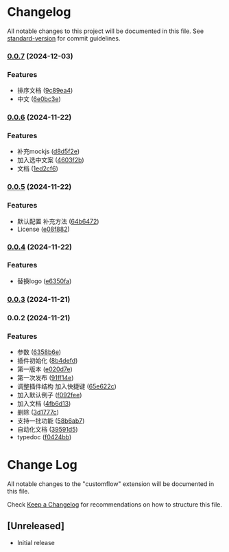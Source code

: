 # Changelog

All notable changes to this project will be documented in this file. See [standard-version](https://github.com/conventional-changelog/standard-version) for commit guidelines.

### [0.0.7](https://github.com/SvenZhao/custom-flow/compare/v0.0.6...v0.0.7) (2024-12-03)


### Features

* 排序文档 ([9c89ea4](https://github.com/SvenZhao/custom-flow/commit/9c89ea4a8b40e2e9ddea11b9226c2c9ab3d57cdc))
* 中文 ([6e0bc3e](https://github.com/SvenZhao/custom-flow/commit/6e0bc3eafe7528b6969bd8bef38e38c3dc028409))

### [0.0.6](https://github.com/SvenZhao/custom-flow/compare/v0.0.5...v0.0.6) (2024-11-22)


### Features

* 补充mockjs ([d8d5f2e](https://github.com/SvenZhao/custom-flow/commit/d8d5f2ea5affca09c8fe8265caed386fa2076a56))
* 加入选中文案 ([4603f2b](https://github.com/SvenZhao/custom-flow/commit/4603f2b34f3e4b046667ed55dbea176240fa6495))
* 文档 ([1ed2cf6](https://github.com/SvenZhao/custom-flow/commit/1ed2cf6a436e923d220b73c0f887af2c03a29a23))

### [0.0.5](https://github.com/SvenZhao/custom-flow/compare/v0.0.4...v0.0.5) (2024-11-22)


### Features

* 默认配置 补充方法 ([64b6472](https://github.com/SvenZhao/custom-flow/commit/64b6472e8b3fc7cab4761984a41f8b1c36e4f1ed))
* License ([e08f882](https://github.com/SvenZhao/custom-flow/commit/e08f882bd1ec7e43d9ec6d3391808aab889dfcff))

### [0.0.4](https://github.com/SvenZhao/custom-flow/compare/v0.0.3...v0.0.4) (2024-11-22)


### Features

* 替换logo ([e6350fa](https://github.com/SvenZhao/custom-flow/commit/e6350fa0ef1790b72c0a1f96321ae16c561129fd))

### [0.0.3](https://github.com/SvenZhao/custom-flow/compare/v0.0.2...v0.0.3) (2024-11-21)

### 0.0.2 (2024-11-21)


### Features

* 参数 ([6358b6e](https://github.com/SvenZhao/custom-flow/commit/6358b6e3c49803066247e66403db1dc413d3a240))
* 插件初始化 ([8b4defd](https://github.com/SvenZhao/custom-flow/commit/8b4defd3da10c587b1a790bde9e5466a7bc334e5))
* 第一版本 ([e020d7e](https://github.com/SvenZhao/custom-flow/commit/e020d7e702949682b66366978eb353e4e8e1b423))
* 第一次发布 ([91ff14e](https://github.com/SvenZhao/custom-flow/commit/91ff14e210826789b229bbc2d1b1463cf0daf57f))
* 调整插件结构 加入快捷键 ([65e622c](https://github.com/SvenZhao/custom-flow/commit/65e622c7588f42d5a151c6b2a6ae100302f357b2))
* 加入默认例子 ([f092fee](https://github.com/SvenZhao/custom-flow/commit/f092fee3bba34f47f948edbdb3a907930d6b55bf))
* 加入文档 ([4fb6d13](https://github.com/SvenZhao/custom-flow/commit/4fb6d13779ec0729240d7b47e2fa6f417a7d9330))
* 删除 ([3d1777c](https://github.com/SvenZhao/custom-flow/commit/3d1777cbfbaa74c72fa289608a8d508d1a8ea8ab))
* 支持一批功能 ([58b6ab7](https://github.com/SvenZhao/custom-flow/commit/58b6ab73b2b5fe7d54e33a69d7e5008ec9ade283))
* 自动化文档 ([39591d5](https://github.com/SvenZhao/custom-flow/commit/39591d55e5f33d86f3fe7b690bf9f7c48b8e0167))
* typedoc ([f0424bb](https://github.com/SvenZhao/custom-flow/commit/f0424bb67313b1650bfecbccc589fa34cb0c88ee))

# Change Log

All notable changes to the "customflow" extension will be documented in this file.

Check [Keep a Changelog](http://keepachangelog.com/) for recommendations on how to structure this file.

## [Unreleased]

- Initial release
